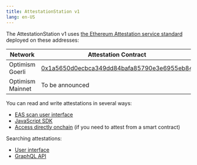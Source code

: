 ```yaml
---
title: AttestationStation v1 
lang: en-US
---
```


The AttestationStation v1 uses [the Ethereum Attestation service standard](https://docs.attest.sh/docs/welcome) deployed on these addresses:

| Network         | Attestation Contract | Schema Registry Contract |
| --------------- | - | - |
| Optimism Goerli | [0x1a5650d0ecbca349dd84bafa85790e3e6955eb84](https://goerli-optimism.etherscan.io/address/0x1a5650d0ecbca349dd84bafa85790e3e6955eb84) | [0x7b24c7f8af365b4e308b6acb0a7dfc85d034cb3f](https://goerli-optimism.etherscan.io/address/0x7b24c7f8af365b4e308b6acb0a7dfc85d034cb3f)
| Optimism Mainnet | To be announced | To be announced |

You can read and write attestations in several ways:

- [EAS scan user interface](https://optimism-goerli.easscan.org/)
- [JavaScript SDK](https://docs.attest.sh/docs/getting--started/javascript)
- [Access directly onchain](https://github.com/ethereum-attestation-service/eas-contracts/blob/master/contracts/EAS.sol) (if you need to attest from a smart contract)

Searching attestations:

- [User interface](https://optimism-goerli.easscan.org/)
- [GraphQL API](https://docs.attest.sh/docs/getting--started/api)
